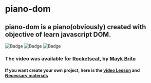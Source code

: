 # piano-dom

## piano-dom is a piano(obviously) created with objective of learn javascript DOM.

![Badge](https://img.shields.io/badge/HTML-v5-<#DB4C25>)
![Badge](https://img.shields.io/badge/css-v3-<#1E60A8>)
![Badge](https://img.shields.io/badge/JavaScript-v5-<#E9C324>)

### The video was available for [Rocketseat](https://rocketseat.com.br/), by [Mayk Brito](https://github.com/maykbrito)

#### If you want create your own project, here is the [video Lesson](https://www.youtube.com/watch?v=UftSB4DaRU4&t=5182s) and [Necessary materials](https://www.youtube.com/redirect?q=https%3A%2F%2Fwww.notion.so%2Fmaykbrito%2FMasterclass-DOM-48ef7efae2ad4e0c8f9b462b675d2b0d&v=UftSB4DaRU4&redir_token=DohsPsKYC8sk9Knzuc4vgBXoqWp8MTU5MjYwMDc0OUAxNTkyNTE0MzQ5&event=video_description)
